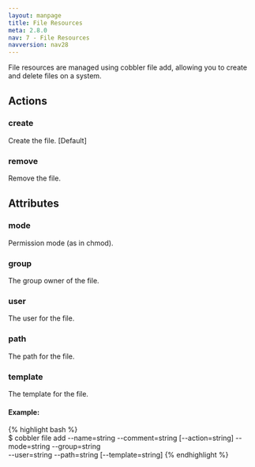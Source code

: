 ```yaml
---
layout: manpage
title: File Resources
meta: 2.8.0
nav: 7 - File Resources
navversion: nav28
---
```


File resources are managed using cobbler file add, allowing you to create and delete files on a system.

## Actions

### create
Create the file. [Default]

### remove
Remove the file.

## Attributes

### mode
Permission mode (as in chmod).

### group
The group owner of the file.

### user
The user for the file.

### path
The path for the file.

### template
The template for the file.

#### Example:
{%  highlight bash %}       
$ cobbler file add --name=string --comment=string [--action=string] --mode=string --group=string \
--user=string --path=string [--template=string]
{% endhighlight %}
